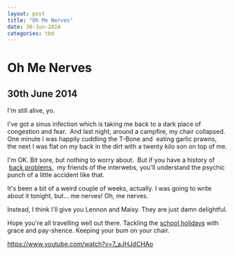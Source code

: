 ```yaml
---
layout: post
title: "Oh Me Nerves"
date: 30-Jun-2014
categories: tbd
---
```


# Oh Me Nerves

## 30th June 2014

I'm still alive,   yo.

I've got a sinus infection which is taking me back to a dark place of congestion and fear.  And last night, around a campfire, my chair collapsed. One minute I was happily cuddling the T-Bone and  eating garlic prawns, the next I was flat on my back in the dirt with a twenty kilo son on top of me.

I'm OK. Bit sore, but nothing to worry about.  But if you have a history of  <a href="http://mogantosh.com/on-being-a-permanent-patient/">back problems</a>,  my friends of the interwebs, you'll understand the psychic punch of a little accident like that.

It's been a bit of a weird couple of weeks, actually. I was going to write about it tonight, but... me nerves! Oh, me nerves.

Instead, I think I'll give you Lennon and Maisy. They are just damn delightful.

Hope you're all travelling well out there. Tackling the <a href="http://mogantosh.com/on-school-holidays-or-mayday-mayday-the-monkeys-have-destroyed-the-lab/">school holidays</a> with grace and pay-shence. Keeping your bum on your chair.

https://www.youtube.com/watch?v=7_aJHJdCHAo
